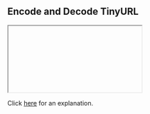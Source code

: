 ##  Encode and Decode TinyURL 

<iframe></iframe>

Click [here](Explanation.md) for an explanation.

